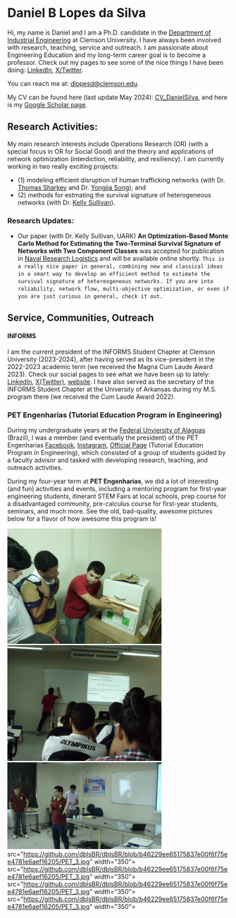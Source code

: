 # Daniel B Lopes da Silva
Hi, my name is Daniel and I am a Ph.D. candidate in the [Department of Industrial Engineering](https://www.clemson.edu/cecas/departments/ie/index.html) at Clemson University. I have always been involved with research, teaching, service and outreach. I am passionate about Engineering Education and my long-term career goal is to become a professor. Check out my pages to see some of the nice things I have been doing: [LinkedIn](https://www.linkedin.com/in/daniel-lopes-da-silva-11a9a892/), [X/Twitter](https://twitter.com/DbrunoLopes).

You can reach me at: dlopesd@clemson.edu.

My CV can be found here (last update May 2024): [CV_DanielSilva](https://github.com/dblsBR/dblsBR/blob/757fe0444d31240c22ced663ce84c750a5047b28/CV_DanielSilva.pdf), and here is my [Google Scholar page](https://scholar.google.com/citations?user=5xE4LwUAAAAJ&hl=pt-BR).

## Research Activities:

My main research interests include Operations Research (OR) (with a special focus in OR for Social Good) and the theory and applications of network optimization (interdiction, reliability, and resiliency). I am currently working in two really exciting projects: 
*   (1) modeling efficient disruption of human trafficking networks (with Dr. [Thomas Sharkey](https://www.clemson.edu/cecas/departments/ie/people/faculty/sharkey.html) and Dr. [Yongjia Song](https://www.clemson.edu/cecas/departments/ie/people/faculty/yongjis.html)); and 
*   (2) methods for estmating the survival signature of heterogeneous networks (with Dr. [Kelly Sullivan](https://industrial-engineering.uark.edu/directory/index/uid/ksulliv/name/Kelly-Sullivan/)).

### Research Updates:
* Our paper (with Dr. Kelly Sullivan, UARK) **An Optimization-Based Monte Carlo Method for Estimating the Two-Terminal Survival Signature of Networks with Two Component Classes** was accepted for publication in [Naval Research Logistics](https://onlinelibrary.wiley.com/journal/15206750) and will be available online shortly. `This is a really nice paper in general, combining new and classical ideas in a smart way to develop an efficient method to estimate the survival signature of hetereogeneous networks. If you are into reliability, network flow, multi-objective optimization, or even if you are just curious in general, check it out.`

## Service, Communities, Outreach

#### INFORMS
I am the current president of the INFORMS Student Chapter at Clemson University (2023-2024), after having served as its vice-president in the 2022-2023 academic term (we received the Magna Cum Laude Award 2023). Check our social pages to see what we have been up to lately: [LinkedIn](https://www.linkedin.com/in/informs-clemson-student-chapter-057b62286/), [X(Twitter)](https://twitter.com/ClemsonInforms), [website](https://cecas.clemson.edu/informs/). I have also served as the secretary of the INFORMS Student Chapter at the University of Arkansas during my M.S. program there (we received the Cum Laude Award 2022).

### PET Engenharias (Tutorial Education Program in Engineering)
During my undergraduate years at the [Federal Unviersity of Alagoas](https://ufal.br/) (Brazil), I was a member (and eventually the president) of the PET Engenharias [Facebook](https://www.facebook.com/petengenharias), [Instagram](https://www.instagram.com/pet.engenharias/), [Official Page](https://ufal.br/estudante/graduacao/programas/educacao-tutorial-pet/pet-engenharia) (Tutorial Education Program in Engineering), which consisted of a group of students guided by a faculty advisor and tasked with developing research, teaching, and outreach activities.

During my four-year term at **PET Engenharias**, we did a lot of interesting (and fun) activities and events, including a mentoring program for first-year engineering students, itinerant STEM Fairs at local schools, prep course for a disadvantaged community, pre-calculus course for first-year students, seminars, and much more. See the old, bad-quality, awesome pictures below for a flavor of how awesome this program is!

<img src="https://github.com/dblsBR/dblsBR/blob/0ae4fb3c44dbffc6dd47d898095f9fc415260fa3/PET_1.jpg" width="350"> <img src="https://github.com/dblsBR/dblsBR/blob/87b9e465b79273168bb9bf031e73874496d48892/PET_2.jpg" width="350"> <img src="https://github.com/dblsBR/dblsBR/blob/b46229ee65175837e00f6f75ee4781e6aef16205/PET_3.jpg" width="350"> src="https://github.com/dblsBR/dblsBR/blob/b46229ee65175837e00f6f75ee4781e6aef16205/PET_3.jpg" width="350"> src="https://github.com/dblsBR/dblsBR/blob/b46229ee65175837e00f6f75ee4781e6aef16205/PET_3.jpg" width="350"> src="https://github.com/dblsBR/dblsBR/blob/b46229ee65175837e00f6f75ee4781e6aef16205/PET_3.jpg" width="350"> src="https://github.com/dblsBR/dblsBR/blob/b46229ee65175837e00f6f75ee4781e6aef16205/PET_3.jpg" width="350">


<!---
dblsBR/dblsBR is a ✨ special ✨ repository because its `README.md` (this file) appears on your GitHub profile.
You can click the Preview link to take a look at your changes.
--->

